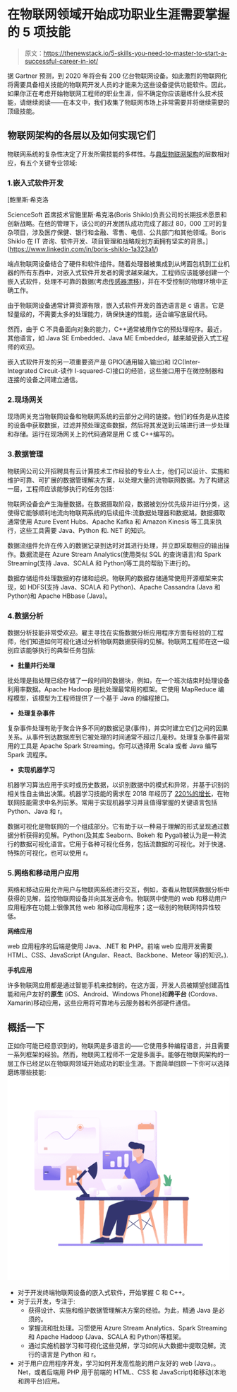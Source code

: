 # 在物联网领域开始成功职业生涯需要掌握的 5 项技能

> 原文：<https://thenewstack.io/5-skills-you-need-to-master-to-start-a-successful-career-in-iot/>

据 Gartner 预测，到 2020 年将会有 200 亿台物联网设备。如此激烈的物联网化将需要具备相关技能的物联网开发人员的才能来为这些设备提供功能软件。因此，如果你正在考虑开始物联网工程师的职业生涯，但不确定你应该磨练什么技术技能，请继续阅读——在本文中，我们收集了物联网市场上非常需要并将继续需要的顶级技能。

## 物联网架构的各层以及如何实现它们

物联网系统的复杂性决定了开发所需技能的多样性。与[典型物联网架构](https://www.scnsoft.com/blog/iot-architecture-in-a-nutshell-and-how-it-works)的层数相对应，有五个关键专业领域:

### 1.嵌入式软件开发

 [鲍里斯·希克洛

ScienceSoft 首席技术官鲍里斯·希克洛(Boris Shiklo)负责公司的长期技术愿景和创新战略。在他的管理下，该公司的开发团队成功完成了超过 80，000 工时的复杂项目，涉及医疗保健、银行和金融、零售、电信、公共部门和其他领域。Boris Shiklo 在 IT 咨询、软件开发、项目管理和战略规划方面拥有坚实的背景。](https://www.linkedin.com/in/boris-shiklo-1a323a1/) 

端点物联网设备结合了硬件和软件组件。随着处理器被集成到从烤面包机到工业机器的所有东西中，对嵌入式软件开发者的需求越来越大。工程师应该能够创建一个嵌入式软件，处理不可靠的数据(考虑[传感器漂移](https://www.solinst.com/products/dataloggers-and-telemetry/3001-levelogger-series/technical-bulletins/understanding-pressure-sensor-drift.php))，并在不受控制的物理环境中正确工作。

由于物联网设备通常计算资源有限，嵌入式软件开发的首选语言是 c 语言。它是轻量级的，不需要太多的处理能力，确保快速的性能，适合编写底层代码。

然而，由于 C 不具备面向对象的能力，C++通常被用作它的预处理程序。最近，其他语言，如 Java SE Embedded、Java ME Embedded，越来越受嵌入式工程师的欢迎。

嵌入式软件开发的另一项重要资产是 GPIO(通用输入输出)和 I2C(Inter-Integrated Circuit-读作 I-squared-C)接口的经验，这些接口用于在微控制器和连接的设备之间建立通信。

### 2.现场网关

现场网关充当物联网设备和物联网系统的云部分之间的链接。他们的任务是从连接的设备中获取数据，过滤并预处理这些数据，然后将其发送到云端进行进一步处理和存储。运行在现场网关上的代码通常是用 C 或 C++编写的。

### 3.数据管理

物联网公司公开招聘具有云计算技术工作经验的专业人士，他们可以设计、实施和维护可靠、可扩展的数据管理解决方案，以处理大量的流物联网数据。为了构建这一层，工程师应该能够执行的任务包括:

物联网设备会产生海量数据。在数据摄取阶段，数据被划分优先级并进行分类，这使得它能够顺利地流向物联网系统的后续组件:流数据处理器和数据湖。数据摄取通常使用 Azure Event Hubs、Apache Kafka 和 Amazon Kinesis 等工具来执行，这些工具需要 Java、Python 和. NET 的知识。

数据流组件允许在传入的数据记录到达时对其进行处理，并立即采取相应的输出操作。数据流是在 Azure Stream Analytics(使用类似 SQL 的查询语言)和 Spark Streaming(支持 Java、SCALA 和 Python)等工具的帮助下进行的。

数据存储组件处理数据的存储和组织。物联网的数据存储通常使用开源框架来实现，如 HDFS(支持 Java、SCALA 和 Python)、Apache Cassandra (Java 和 Python)和 Apache HBbase (Java)。

### 4.数据分析

数据分析技能非常受欢迎。雇主寻找在实施数据分析应用程序方面有经验的工程师，他们知道如何可视化通过分析物联网数据获得的见解。物联网工程师在这一级别应该能够执行的典型任务包括:

*   **批量并行处理**

批处理是指处理已经存储了一段时间的数据块，例如，在一个班次结束时处理设备利用率数据。Apache Hadoop 是批处理最常用的框架。它使用 MapReduce 编程模型，该模型为工程师提供了一个基于 Java 的编程接口。

*   **处理复杂事件**

复杂事件处理有助于聚合许多不同的数据记录(事件)，并实时建立它们之间的因果关系。从事件到达数据库到它被处理的时间通常不超过几毫秒。处理复杂事件最常用的工具是 Apache Spark Streaming。你可以选择用 Scala 或者 Java 编写 Spark 流程序。

*   **实现机器学习**

机器学习算法应用于实时或历史数据，以识别数据中的模式和异常，并基于识别的相关性自主做出决策。机器学习技能的需求在 2018 年经历了 [220%的增长](https://www.mondo.com/blog-in-demand-iot-skills-2017-2018/)，在物联网技能需求中名列前茅。常用于实现机器学习并且值得掌握的关键语言包括 Python、Java 和 r。

数据可视化是物联网的一个组成部分。它有助于以一种易于理解的形式呈现通过数据分析获得的见解。Python(及其库 Seaborn、Bokeh 和 Pygal)被认为是一种流行的数据可视化语言。它用于各种可视化任务，包括流数据的可视化。对于快速、特殊的可视化，也可以使用 r。

### 5.网络和移动用户应用

网络和移动应用允许用户与物联网系统进行交互，例如，查看从物联网数据分析中获得的见解，监控物联网设备并向其发送命令。物联网中使用的 web 和移动用户应用程序在功能上很像其他 web 和移动应用程序；这一级别的物联网特异性较低。

**网络应用**

web 应用程序的后端是使用 Java、.NET 和 PHP。前端 web 应用开发需要 HTML、CSS、JavaScript (Angular、React、Backbone、Meteor 等)的知识。).

**手机应用**

许多物联网应用都是通过智能手机来控制的。在这方面，开发人员被期望创建高性能和用户友好的**原生** (iOS、Android、Windows Phone)和**跨平台** (Cordova、Xamarin)移动应用，这些应用将可靠地与云服务器和外部硬件通信。

## 概括一下

正如你可能已经意识到的，物联网是多语言的——它使用多种编程语言，并且需要一系列框架的经验。然而，物联网工程师不一定是多面手。能够在物联网架构的一层工作已经足以在物联网领域开始成功的职业生涯。下面简单回顾一下你可以选择磨练哪些技能: [![](img/82c3a7fab3a4e10a6e9a740058fcd6d8.png)](https://cdn.thenewstack.io/media/2019/06/8c94acf8-developer-4027337_1280.png)

*   对于开发终端物联网设备的嵌入式软件，开始掌握 C 和 C++。
*   对于云开发，专注于:
    *   获得设计、实施和维护数据管理解决方案的经验。为此，精通 Java 是必须的。
    *   掌握流和批处理。习惯使用 Azure Stream Analytics、Spark Streaming 和 Apache Hadoop (Java、SCALA 和 Python)等框架。
    *   通过实施机器学习和可视化这些见解，学习如何从大数据中提取见解。流行的语言是 Python 和 r。
*   对于用户应用程序开发，学习如何开发高性能的用户友好的 web (Java，。Net，或者后端用 PHP 用于前端的 HTML、CSS 和 JavaScript)和移动(本地和跨平台)应用。

<svg xmlns:xlink="http://www.w3.org/1999/xlink" viewBox="0 0 68 31" version="1.1"><title>Group</title> <desc>Created with Sketch.</desc></svg>